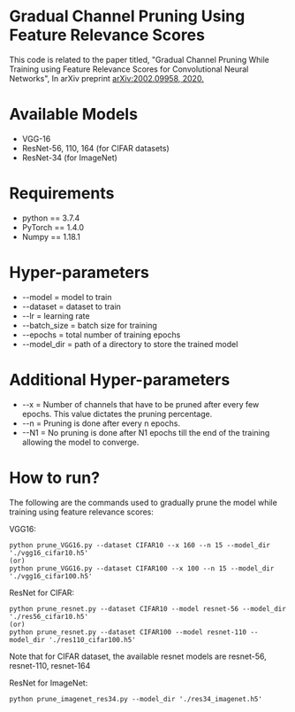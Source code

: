 # Gradual Channel Pruning Using Feature Relevance Scores
This code is related to the paper titled, "Gradual Channel Pruning While Training using Feature Relevance Scores for Convolutional Neural Networks", In arXiv preprint [arXiv:2002.09958, 2020.](https://arxiv.org/pdf/2002.09958.pdf) 

# Available Models
* VGG-16
* ResNet-56, 110, 164 (for CIFAR datasets)
* ResNet-34 (for ImageNet)

# Requirements
* python  == 3.7.4
* PyTorch == 1.4.0
* Numpy   == 1.18.1

# Hyper-parameters
* --model      = model to train
* --dataset    = dataset to train
* --lr         = learning rate
* --batch_size = batch size for training
* --epochs     = total number of training epochs
* --model_dir  = path of a directory to store the trained model

# Additional Hyper-parameters
* --x  = Number of channels that have to be pruned after every few epochs. This value dictates the pruning percentage.
* --n  = Pruning is done after every n epochs.
* --N1 = No pruning is done after N1 epochs till the end of the training allowing the model to converge.

# How to run?
The following are the commands used to gradually prune the model while training using feature relevance scores:

VGG16:
```
python prune_VGG16.py --dataset CIFAR10 --x 160 --n 15 --model_dir './vgg16_cifar10.h5'
(or)
python prune_VGG16.py --dataset CIFAR100 --x 100 --n 15 --model_dir './vgg16_cifar100.h5'
```

ResNet for CIFAR:
```
python prune_resnet.py --dataset CIFAR10 --model resnet-56 --model_dir './res56_cifar10.h5'
(or)
python prune_resnet.py --dataset CIFAR100 --model resnet-110 --model_dir './res110_cifar100.h5'
```
Note that for CIFAR dataset, the available resnet models are resnet-56, resnet-110, resnet-164

ResNet for ImageNet:
```
python prune_imagenet_res34.py --model_dir './res34_imagenet.h5' 
```
